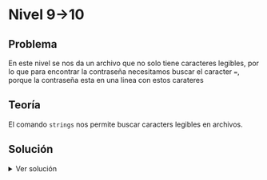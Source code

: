 # Nivel 9->10

## Problema

En este nivel se nos da un archivo que no solo tiene caracteres legibles, por lo que para encontrar la contraseña
necesitamos buscar el caracter `=`, porque la contraseña esta en una linea con estos carateres

## Teoría

El comando `strings` nos permite buscar caracters legibles en archivos.

## Solución

<details>

<summary>Ver solución</summary>

Para poder encontrar la candena con los carateres legibles usamos el comando `strings` y mediante el comando grep buscamos las lineas que contengan caracter `=` que contenga el caracter `=`, encadenamos el resultado de un comando con el otro usando `|`.

```bash
strings data.txt | grep = 
```

</details>
